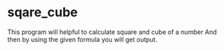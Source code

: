 # sqare_cube
This program will helpful to calculate square and cube of a number And then by using the given formula you will get output.
